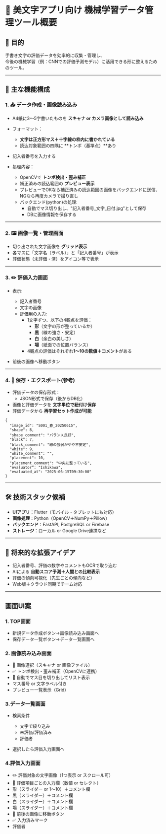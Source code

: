 # 📝 美文字アプリ向け 機械学習データ管理ツール概要

## 🎯 目的
手書き文字の評価データを効率的に収集・管理し、  
今後の機械学習（例：CNNでの評価予測モデル）に活用できる形に整えるためのツール。

---

## 🔧 主な機能構成

### 1. 📤 データ作成・画像読み込み

- A4紙に3〜5字書いたものを **スキャナ or カメラ画像として読み込み**
- フォーマット：
  - **文字は正方形マス＋十字線の枠内に書かれている**
  - 読込対象範囲の四隅に **トンボ（基準点）**あり

- 記入者番号を入力する

- 処理内容：
  - OpenCVで **トンボ検出・歪み補正**
  - 補正済みの読込範囲の **プレビュー表示**
  - プレビューでOKなら補正済みの読込範囲の画像をバックエンドに送信、NGなら再度カメラで撮り直し
  - バックエンド(python)の処理:
    - 自動でマス切り出し、"記入者番号_文字_日付.jpg"として保存
    - DBに画像情報を保存する


---

### 2. 🖼️ 画像一覧・管理画面

- 切り出された文字画像を **グリッド表示**
- 各マスに「文字名（ラベル）」と「記入者番号」が表示
- 評価状態（未評価・済）をアイコン等で表示

---

### 3. ✏️ 評価入力画面

- 表示:
  - 記入者番号
  - 文字の画像
  - 評価用の入力:
    - 1文字ずつ、以下の4観点を評価：
      - **形**（文字の形が整っているか）
      - **黒**（線の強さ・安定）
      - **白**（余白の美しさ）
      - **場**（紙面での位置バランス）
    - 4観点の評価はそれぞれ**1～10の数値＋コメント**がある

- 前後の画像へ移動ボタン

---

### 4. 📁 保存・エクスポート(参考)

- 評価データの保存形式：
  - JSON形式で保存（後からDB化）
- 画像と評価データを **文字単位で紐付け保存**
- 評価データから **再学習セット作成が可能**

```
{
  "image_id": "S001_春_20250615",
  "shape": 8,
  "shape_comment": "バランス良好",
  "black": 7,
  "black_comment": "線の強弱がやや不安定",
  "white": 9,
  "white_comment": "",
  "placement": 10,
  "placement_comment": "中央に整っている",
  "evaluator": "Ishikawa",
  "evaluated_at": "2025-06-15T09:30:00"
}
````

---

## 🛠️ 技術スタック候補

- **UIアプリ**：Flutter（モバイル・タブレットにも対応）
- **画像処理**：Python（OpenCV＋NumPy＋Pillow）
- **バックエンド**：FastAPI, PostgreSQL or Firebase
- **ストレージ**：ローカル or Google Drive連携など

---

## 🔮 将来的な拡張アイデア

- 記入者番号、評価の数字やコメントもOCRで取り込む
- AIによる **自動スコア予測＋人間との比較表示**
- 評価の傾向可視化（先生ごとの傾向など）
- Web版＋クラウド同期でチーム対応

---


## 画面UI案


### 1. TOP画面
 - 新規データ作成ボタン→画像読み込み画面へ
 - 保存データ一覧ボタン→データ一覧画面へ

### 2. 画像読み込み画面

 - 📸 画像選択（スキャナ or 画像ファイル）
 - ✅ トンボ検出・歪み補正（OpenCVに連携）
 - 🧩 自動でマス目を切り出してリスト表示
 - マス番号 or 文字ラベル付き
 - プレビュー一覧表示（Grid）

### 3.データ一覧画面

 - 検索条件
	- 文字で絞り込み
	- 未評価/評価済み
	- 評価者

 - 選択したら評価入力画面へ

### 4.評価入力画面

 - ✏️ 評価対象の文字画像（1つ表示 or スクロール可）
 - 🧮 評価項目ごとの入力欄（数値 or セレクト）
 - 形（スライダー or 1〜10）＋コメント欄
 - 黒（スライダー）＋コメント欄
 - 白（スライダー）＋コメント欄
 - 場（スライダー）＋コメント欄
 - 🔄 前後の画像に移動ボタン
 - ✅ 入力済みマーク
 - 評価者



